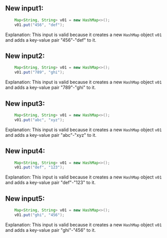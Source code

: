 ## New input1:
```java
    Map<String, String> v01 = new HashMap<>();
    v01.put("456", "def");
```
Explanation: This input is valid because it creates a new `HashMap` object `v01` and adds a key-value pair "456"-"def" to it.

## New input2:
```java
    Map<String, String> v01 = new HashMap<>();
    v01.put("789", "ghi");
```
Explanation: This input is valid because it creates a new `HashMap` object `v01` and adds a key-value pair "789"-"ghi" to it.

## New input3:
```java
    Map<String, String> v01 = new HashMap<>();
    v01.put("abc", "xyz");
```
Explanation: This input is valid because it creates a new `HashMap` object `v01` and adds a key-value pair "abc"-"xyz" to it.

## New input4:
```java
    Map<String, String> v01 = new HashMap<>();
    v01.put("def", "123");
```
Explanation: This input is valid because it creates a new `HashMap` object `v01` and adds a key-value pair "def"-"123" to it.

## New input5:
```java
    Map<String, String> v01 = new HashMap<>();
    v01.put("ghi", "456");
```
Explanation: This input is valid because it creates a new `HashMap` object `v01` and adds a key-value pair "ghi"-"456" to it.